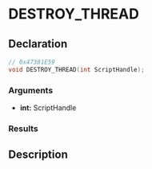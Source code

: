 # DESTROY_THREAD

## Declaration
```cpp
// 0x47381E59
void DESTROY_THREAD(int ScriptHandle);
```

### Arguments
- **int:** ScriptHandle

### Results

## Description
